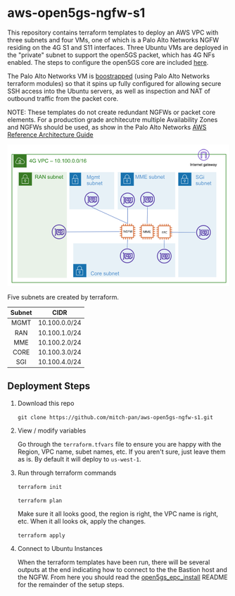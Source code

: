 # aws-open5gs-ngfw-s1
This repository contains terraform templates to deploy an AWS VPC with three subnets and four VMs, one of which 
is a Palo Alto Networks NGFW residing on the 4G S1 and S11 interfaces.  Three Ubuntu VMs are
deployed in the "private" subnet to support the open5GS packet, which has 4G NFs enabled.  The steps
to configure the open5GS core are included [here](open5gs_epc_install.md).

The Palo Alto Networks VM is [boostrapped](https://docs.paloaltonetworks.com/vm-series/10-2/vm-series-deployment/bootstrap-the-vm-series-firewall/bootstrap-the-vm-series-firewall-in-aws) (using Palo Alto Networks terraform modules) so that it spins up fully configured for allowing secure SSH access
into the Ubuntu servers, as well as inspection and NAT of outbound traffic from the packet core.

NOTE: These templates do not create redundant NGFWs or packet core elements.  For a production grade architecutre multiple Availability Zones and 
NGFWs should be used, as show in the Palo Alto Networks [AWS Reference Architecture Guide](https://www.paloaltonetworks.com/resources/guides/intelligent-architectures-aws-reference-architecture)

![alt_text](images/aws_ngfw_4g_arch.png "4G Architecture")

Five subnets are created by terraform.

| Subnet | CIDR  |
|   :---: |   :---:      |
| MGMT  | 10.100.0.0/24  |
| RAN  | 10.100.1.0/24  |
| MME  | 10.100.2.0/24  |
| CORE  | 10.100.3.0/24  |
| SGI  | 10.100.4.0/24  |

## Deployment Steps

1. Download this repo

    `git clone https://github.com/mitch-pan/aws-open5gs-ngfw-s1.git`
2. View / modify variables

    Go through the `terraform.tfvars` file to ensure you are happy with the Region, VPC name, subet names, etc.  If you 
    aren't sure, just leave them as is. By default it will deploy to `us-west-1`.
3. Run through terraform commands

    `terraform init`
    
    `terraform plan`
    
    Make sure it all looks good, the region is right, the VPC name is right, etc.  When it all looks ok, apply the changes.
    
    `terraform apply`
 
4. Connect to Ubuntu Instances

    When the terraform templates have been run, there will be several outputs at the end indicating how
    to connect to the the Bastion host and the NGFW.  From here you should read the [open5gs_epc_install](open5gs_epc_install.md) 
    README for the remainder of the setup steps.